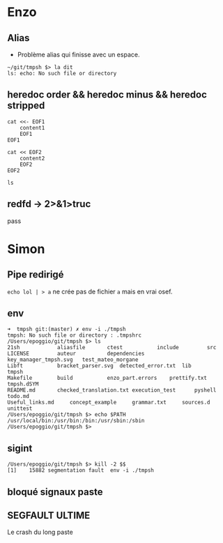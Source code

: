# Enzo
## Alias
- Problème alias qui finisse avec un espace.
```
~/git/tmpsh $> la dit
ls: echo: No such file or directory
```

## heredoc order && heredoc minus && heredoc stripped
```
cat <<- EOF1
	content1
	EOF1
EOF1

cat << EOF2
	content2
	EOF2
EOF2

ls

```

## redfd -> 2>&1>truc
pass


# Simon
## Pipe redirigé
`echo lol | > a` ne crée pas de fichier `a` mais en vrai osef.

## env
```
➜  tmpsh git:(master) ✗ env -i ./tmpsh
tmpsh: No such file or directory : .tmpshrc
/Users/epoggio/git/tmpsh $> ls
21sh			aliasfile		ctest			include			src
LICENSE			auteur			dependencies		key_manager_tmpsh.svg	test_mateo_morgane
Libft			bracket_parser.svg	detected_error.txt	lib			tmpsh
Makefile		build			enzo_part.errors	prettify.txt		tmpsh.dSYM
README.md		checked_translation.txt	execution_test		pyshell			todo.md
Useful_links.md		concept_example		grammar.txt		sources.d		unittest
/Users/epoggio/git/tmpsh $> echo $PATH
/usr/local/bin:/usr/bin:/bin:/usr/sbin:/sbin
/Users/epoggio/git/tmpsh $>
```

## sigint
```
/Users/epoggio/git/tmpsh $> kill -2 $$
[1]    15882 segmentation fault  env -i ./tmpsh
```

## bloqué signaux paste


## SEGFAULT ULTIME
Le crash du long paste
